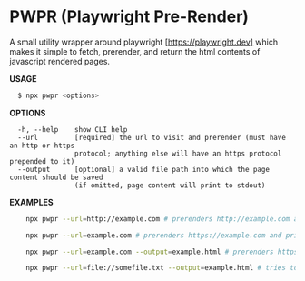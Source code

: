 # PWPR (**P**lay**w**right **P**re-**R**ender)

A small utility wrapper around playwright [https://playwright.dev] which makes it simple
to fetch, prerender, and return the html contents of javascript rendered pages.

**USAGE**
```bash
  $ npx pwpr <options>
```

**OPTIONS**
```
  -h, --help    show CLI help
  --url         [required] the url to visit and prerender (must have an http or https
                protocol; anything else will have an https protocol prepended to it)
  --output      [optional] a valid file path into which the page content should be saved
                (if omitted, page content will print to stdout)
```

**EXAMPLES**
```bash
    npx pwpr --url=http://example.com # prerenders http://example.com and prints to stdout

    npx pwpr --url=example.com # prerenders https://example.com and prints to stdout

    npx pwpr --url=example.com --output=example.html # prerenders https://example.com and saves to ./example.html

    npx pwpr --url=file://somefile.txt --output=example.html # tries to prerender https://file://somefile.txt and blows up
```